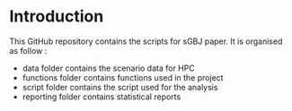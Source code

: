 # Introduction

This GitHub repository contains the scripts for sGBJ paper. It is organised as follow :

- data folder contains the scenario data for HPC
- functions folder contains functions used in the project
- script folder contains the script used for the analysis
- reporting folder contains statistical reports